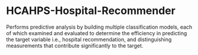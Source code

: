 # HCAHPS-Hospital-Recommender
Performs predictive analysis by building multiple classification models, each of which examined and evaluated to determine the efficiency in predicting the target variable i.e., hospital recommendation, and distinguishing measurements that contribute significantly to the target.

